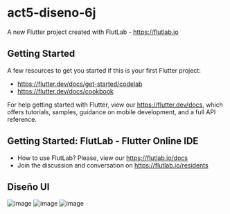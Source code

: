 # act5-diseno-6j

A new Flutter project created with FlutLab - https://flutlab.io

## Getting Started

A few resources to get you started if this is your first Flutter project:

- https://flutter.dev/docs/get-started/codelab
- https://flutter.dev/docs/cookbook

For help getting started with Flutter, view our
https://flutter.dev/docs, which offers tutorials,
samples, guidance on mobile development, and a full API reference.

## Getting Started: FlutLab - Flutter Online IDE

- How to use FlutLab? Please, view our https://flutlab.io/docs
- Join the discussion and conversation on https://flutlab.io/residents
## Diseño UI
![image](https://github.com/JAcevedoCastro/act6-diseno-ui/assets/144373213/e8ed030c-3ecd-4faa-b2d7-c92adbf15bc5)
![image](https://github.com/JAcevedoCastro/act6-diseno-ui/assets/144373213/0b97c546-b87b-4cf2-9533-cc8ce05fd42c)
![image](https://github.com/JAcevedoCastro/act6-diseno-ui/assets/144373213/91e304ed-0331-4745-8c47-e3288a4e39cc)
